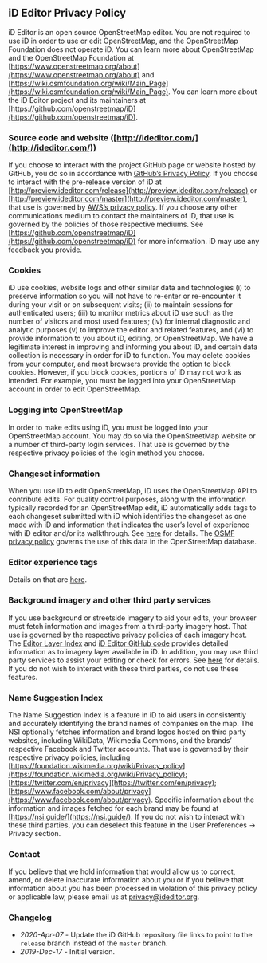 ## iD Editor Privacy Policy

iD Editor is an open source OpenStreetMap editor. You are not required to use iD in order to use or edit OpenStreetMap, and the OpenStreetMap Foundation does not operate iD. You can learn more about OpenStreetMap and the OpenStreetMap Foundation at [https://www.openstreetmap.org/about](https://www.openstreetmap.org/about) and [https://wiki.osmfoundation.org/wiki/Main_Page](https://wiki.osmfoundation.org/wiki/Main_Page). You can learn more about the iD Editor project and its maintainers at [https://github.com/openstreetmap/iD](https://github.com/openstreetmap/iD).

### Source code and website ([http://ideditor.com/](http://ideditor.com/))

If you choose to interact with the project GitHub page or website hosted by GitHub, you do so in accordance with [GitHub’s Privacy Policy](https://help.github.com/en/articles/github-privacy-statement). If you choose to interact with the pre-release version of iD at [http://preview.ideditor.com/release](http://preview.ideditor.com/release) or [http://preview.ideditor.com/master](http://preview.ideditor.com/master), that use is governed by [AWS’s privacy policy](https://aws.amazon.com/privacy/). If you choose any other communications medium to contact the maintainers of iD, that use is governed by the policies of those respective mediums. See [https://github.com/openstreetmap/iD](https://github.com/openstreetmap/iD) for more information. iD may use any feedback you provide.

### Cookies

iD use cookies, website logs and other similar data and technologies (i) to preserve information so you will not have to re-enter or re-encounter it during your visit or on subsequent visits; (ii) to maintain sessions for authenticated users; (iii) to monitor metrics about iD use such as the number of visitors and most used features; (iv) for internal diagnostic and analytic purposes (v) to improve the editor and related features, and (vi) to provide information to you about iD, editing, or OpenStreetMap. We have a legitimate interest in improving and informing you about iD, and certain data collection is necessary in order for iD to function. You may delete cookies from your computer, and most browsers provide the option to block cookies. However, if you block cookies, portions of iD may not work as intended. For example, you must be logged into your OpenStreetMap account in order to edit OpenStreetMap.

### Logging into OpenStreetMap

In order to make edits using iD, you must be logged into your OpenStreetMap account. You may do so via the OpenStreetMap website or a number of third-party login services. That use is governed by the respective privacy policies of the login method you choose.

### Changeset information

When you use iD to edit OpenStreetMap, iD uses the OpenStreetMap API to contribute edits. For quality control purposes, along with the information typically recorded for an OpenStreetMap edit, iD automatically adds tags to each changeset submitted with iD which identifies the changeset as one made with iD and information that indicates the user’s level of experience with iD editor and/or its walkthrough. See [here](https://github.com/openstreetmap/iD/blob/release/modules/ui/commit.js) for details. The [OSMF privacy policy](https://wiki.osmfoundation.org/wiki/Privacy_Policy) governs the use of this data in the OpenStreetMap database.

### Editor experience tags

Details on that are [here](https://github.com/openstreetmap/iD/blob/release/modules/ui/commit.js).

### Background imagery and other third party services

If you use background or streetside imagery to aid your edits, your browser must fetch information and images from a third-party imagery host. That use is governed by the respective privacy policies of each imagery host. The [Editor Layer Index](https://github.com/osmlab/editor-layer-index) and [iD Editor GitHub code](https://github.com/openstreetmap/iD/blob/release/modules/ui/map_data.js) provides detailed information as to imagery layer available in iD. In addition, you may use third party services to assist your editing or check for errors. See [here](https://github.com/openstreetmap/iD/tree/release/modules/services) for details. If you do not wish to interact with these third parties, do not use these features.

### Name Suggestion Index

The Name Suggestion Index is a feature in iD to aid users in consistently and accurately identifying the brand names of companies on the map. The NSI optionally fetches information and brand logos hosted on third party websites, including WikiData, Wikimedia Commons, and the brands’ respective Facebook and Twitter accounts. That use is governed by their respective privacy policies, including [https://foundation.wikimedia.org/wiki/Privacy_policy](https://foundation.wikimedia.org/wiki/Privacy_policy); [https://twitter.com/en/privacy](https://twitter.com/en/privacy); [https://www.facebook.com/about/privacy](https://www.facebook.com/about/privacy). Specific information about the information and images fetched for each brand may be found at [https://nsi.guide/](https://nsi.guide/). If you do not wish to interact with these third parties, you can deselect this feature in the User Preferences -> Privacy section.

### Contact

If you believe that we hold information that would allow us to correct, amend, or delete inaccurate information about you or if you believe that information about you has been processed in violation of this privacy policy or applicable law, please email us at privacy@ideditor.org.


### Changelog

* _2020-Apr-07_ - Update the iD GitHub repository file links to point to the `release` branch instead of the `master` branch.
* _2019-Dec-17_ - Initial version.
